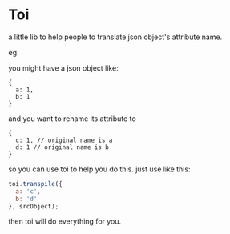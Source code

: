 # Toi

a little lib to help people to translate json object's attribute name.

eg.

you might have a json object like:

```
{
  a: 1,
  b: 1
}
```

and you want to rename its attribute to

```
{
  c: 1, // original name is a
  d: 1 // original name is b
}
```

so you can use toi to help you do this. just use like this:

```javascript
toi.transpile({
  a: 'c',
  b: 'd'
}, srcObject);
```

then toi will do everything for you.
